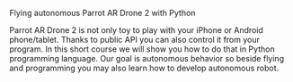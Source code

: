 Flying autonomous Parrot AR Drone 2 with Python

Parrot AR Drone 2 is not only toy to play with your iPhone or Android
phone/tablet. Thanks to public API you can also control it from your program.
In this short course we will show you how to do that in Python programming
language. Our goal is autonomous behavior so beside flying and programming you
may also learn how to develop autonomous robot.


